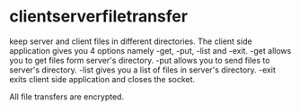 # clientserverfiletransfer
keep server and client files in different directories.
The client side application gives you 4 options namely -get, -put, -list and -exit.
-get allows you to get files form server's directory.
-put allows you to send files to server's directory.
-list gives you a list of files in server's directory.
-exit exits client side application and closes the socket.

All file transfers are encrypted.
